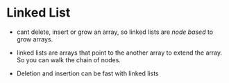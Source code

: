 # Linked List

- cant delete, insert or grow an array, so linked lists are *node based* to grow arrays.

- linked lists are arrays that point to the another array to extend the array. So you can walk the chain of nodes.

- Deletion and insertion can be fast with linked lists
